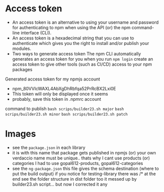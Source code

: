 # Access token
- An access token is an alternative to using your username and password 
    for authenticating to npm 
    when using the API (or) the npm command-line interface (CLI). 
- An access token is a hexadecimal string that you can use 
    to authenticate
    which gives you the right to install and/or publish your modules.
- Two ways to generate access token
    The npm CLI automatically generates an access token for you when you run `npm login`
    create an access token to give other tools (such as CI/CD) access to your npm packages

Generated access token for my npmjs account
- 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
- This token will only be displayed once it seems
- probably, save this token in .npmrc account

command to publish
`bash scrips/builder23.sh major`
`bash scrips/builder23.sh minor`
`bash scrips/builder23.sh patch`


# Images
- see the `package.json` in each library
- it is with this name that package gets published in npmjs (or) your own verdaccio
    name must be unique..
    thats why I cant use products (or) categories
    I had to use gopal612-products, gopal612-categories
- see the `ng-package.json`
    this file gives the schema          <dont know>
    destination (where to put the build output)
        if you notice for testing-library there was /* at the end
        see the folder structure in dist folder too
        it messed up by builder23.sh script...
        but now I corrected it any

    